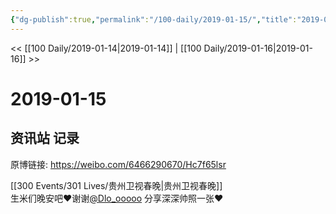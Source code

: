 ```yaml
---
{"dg-publish":true,"permalink":"/100-daily/2019-01-15/","title":"2019-01-15"}
---
```



<< [[100 Daily/2019-01-14\|2019-01-14]] | [[100 Daily/2019-01-16\|2019-01-16]] >>

# 2019-01-15

## 资讯站 记录

原博链接: https://weibo.com/6466290670/Hc7f65lsr

[[300 Events/301 Lives/贵州卫视春晚\|贵州卫视春晚]]  
生米们晚安吧❤️谢谢[@Dlo_ooooo](https://weibo.com/n/Dlo_ooooo) 分享深深帅照一张❤️  
[](https://weibo.com/detail/4328865696756422)
